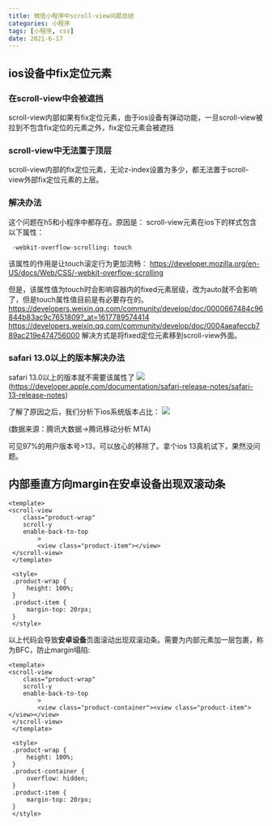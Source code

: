 ```yaml
---
title: 微信小程序中scroll-view问题总结
categories: 小程序
tags: [小程序, css]
date: 2021-6-17
---
```



## ios设备中fix定位元素

### 在scroll-view中会被遮挡
scroll-view内部如果有fix定位元素，由于ios设备有弹动功能，一旦scroll-view被拉到不包含fix定位的元素之外，fix定位元素会被遮挡

### scroll-view中无法置于顶层
scroll-view内部的fix定位元素，无论z-index设置为多少，都无法置于scroll-view外部fix定位元素的上层。

### 解决办法
这个问题在h5和小程序中都存在。原因是：
scroll-view元素在ios下的样式包含以下属性：
```
 -webkit-overflow-scrolling: touch
```

该属性的作用是让touch滚定行为更加流畅：
https://developer.mozilla.org/en-US/docs/Web/CSS/-webkit-overflow-scrolling

但是，该属性值为touch时会影响容器内的fixed元素层级，改为auto就不会影响了，但是touch属性值目前是有必要存在的。
https://developers.weixin.qq.com/community/develop/doc/0000667484c96844b83ac9c7651809?_at=1617789574414
https://developers.weixin.qq.com/community/develop/doc/0004aeafeccb789ac219e474756000
解决方式是将fixed定位元素移到scroll-view外面。

### safari 13.0以上的版本解决办法

safari 13.0以上的版本就不需要该属性了
![](https://gitee.com/ndrkjvmkl/picture/raw/master/2021-8-7/1628308610008-image.png)
(https://developer.apple.com/documentation/safari-release-notes/safari-13-release-notes)

了解了原因之后，我们分析下ios系统版本占比：
![](https://gitee.com/ndrkjvmkl/picture/raw/master/2021-8-7/1628308669260-image.png)

(数据来源：腾讯大数据->腾讯移动分析 MTA)

可见97%的用户版本号>13，可以放心的移除了。拿个ios 13真机试下，果然没问题。


## 内部垂直方向margin在安卓设备出现双滚动条
```
<template>
<scroll-view
    class="product-wrap"
    scroll-y
    enable-back-to-top
        >
        <view class="product-item"></view>
 </scroll-view>
 </template>
 
 <style>
 .product-wrap {
     height: 100%;
 }
 .product-item {
     margin-top: 20rpx;
 }
 </style>
```


以上代码会导致**安卓设备**页面滚动出现双滚动条。需要为内部元素加一层包裹，称为BFC，防止margin塌陷:
```
<template>
<scroll-view
    class="product-wrap"
    scroll-y
    enable-back-to-top
        >
        <view class="product-container"><view class="product-item"></view></view>
 </scroll-view>
 </template>
 
 <style>
 .product-wrap {
     height: 100%;
 }
 .product-container {
     overflow: hidden;
 }
 .product-item {
     margin-top: 20rpx;
 }
 </style>
```